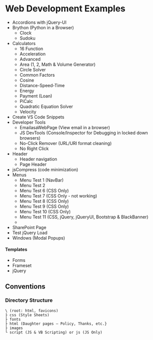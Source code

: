 # Web Development Examples

- Accordions with jQuery-UI
- Brython (Python in a Browser)
  - Clock
  - Sudoku
- Calculators
  - 16 Function
  - Acceleration
  - Advanced
  - Area (1, 2, Math & Volume Generator)
  - Circle Solver
  - Common Factors
  - Cosine
  - Distance-Speed-Time
  - Energy
  - Payment (Loan)
  - PiCalc
  - Quadratic Equation Solver
  - Velocity
- Create VS Code Snippets
- Developer Tools
  - EmailasaWebPage (View email in  a browser)
  - JS DevTools (Console/Inspector for Debugging in locked down browsers)
  - No-Click Remover (URL/URI format cleaning)
  - No Right Click
- Header
  - Header navigation
  - Page Header
- jsCompress (code minimization)
- Menus
  - Menu Test 1  (NavBar)
  - Menu Test 2 
  - Menu Test 6  (CSS Only)
  - Menu Test 7  (CSS Only - not working)
  - Menu Test 8  (CSS Only) 
  - Menu Test 9  (CSS Only)
  - Menu Test 10 (CSS Only) 
  - Menu Test 11 (CSS, jQuery, jQueryUI, Bootstrap & BlackBanner)
  - 
- SharePoint Page
- Test jQuery Load
- Windows (Modal Popups)

#### Templates
- Forms
- Frameset
- jQuery

## Conventions

### Directory Structure
```
\ (root: html, favicons)
├ css (Style Sheets)
├ fonts 
├ html (Daughter pages – Policy, Thanks, etc.} 
├ images 
└ script (JS & VB Scripting) or js (JS Only)
```

